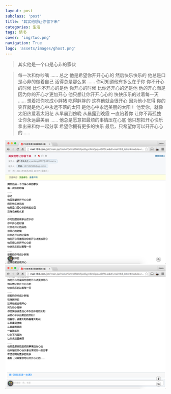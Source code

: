 ```yaml
---
layout: post
subclass: 'post'
title: "其实他想让你留下来"
categories: 生活
tags: 情书
cover: 'img/two.png'
navigation: True
logo: 'assets/images/ghost.png'
---
```


> 其实他是一个口是心非的家伙

> 每一次和你吵嘴
> ……
> 总之
> 他是希望你开开心心的
> 然后快乐快乐的
> 他总是口是心非的做着自己
活得总是那么累
……
你可知道他有多么在乎你
你不开心的时候
比你不开心的是他
你开心的时候
比你还开心的还是他
他的开心而是因为你的开心才更加开心
他只想让你开开心心的
快快乐乐的过着每一天
……
想着把你吃成小胖猪
吃得胖胖的
这样他就会很开心
因为他小觉得
你的笑容就是他心中永远不落的太阳
是他心中永远美丽的太阳！
他爱你，就像太阳热爱着太阳花
从早晨到傍晚
从晨露到晚霞
一直陪着你
让你不再孤独
让你永远最美丽
……
他总是愿意把最烦的事情压在心底
他只想把开心快乐拿出来和你一起分享
希望你拥有更多的快乐
最后，只希望你可以开开心心的……

![one](img/con/000001.png)
![two](img/con/000002.png)
